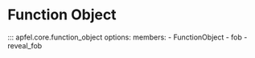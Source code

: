 # Function Object

::: apfel.core.function_object
    options:
      members:
        - FunctionObject
        - fob
        - reveal_fob
